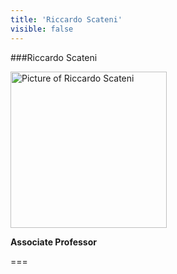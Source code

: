 ```yaml
---
title: 'Riccardo Scateni'
visible: false
---
```


###Riccardo Scateni

<img src="/lab/user/pages/02.people/01.riccardo.scateni/img/riccardo.jpg" alt="Picture of Riccardo Scateni" style="height: 250px">


**Associate Professor**

===